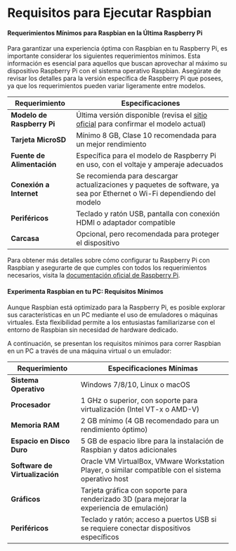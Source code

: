 # Requisitos para Ejecutar Raspbian

#### Requerimientos Mínimos para Raspbian en la Última Raspberry Pi

Para garantizar una experiencia óptima con Raspbian en tu Raspberry Pi, es importante considerar los siguientes requerimientos mínimos. Esta información es esencial para aquellos que buscan aprovechar al máximo su dispositivo Raspberry Pi con el sistema operativo Raspbian. Asegúrate de revisar los detalles para la versión específica de Raspberry Pi que posees, ya que los requerimientos pueden variar ligeramente entre modelos.

| Requerimiento              | Especificaciones                                                                                                                                                |
| -------------------------- | --------------------------------------------------------------------------------------------------------------------------------------------------------------- |
| **Modelo de Raspberry Pi** | Última versión disponible (revisa el [sitio oficial](https://www.raspberrypi.com/documentation/computers/getting-started.html) para confirmar el modelo actual) |
| **Tarjeta MicroSD**        | Mínimo 8 GB, Clase 10 recomendada para un mejor rendimiento                                                                                                     |
| **Fuente de Alimentación** | Específica para el modelo de Raspberry Pi en uso, con el voltaje y amperaje adecuados                                                                           |
| **Conexión a Internet**    | Se recomienda para descargar actualizaciones y paquetes de software, ya sea por Ethernet o Wi-Fi dependiendo del modelo                                         |
| **Periféricos**            | Teclado y ratón USB, pantalla con conexión HDMI o adaptador compatible                                                                                          |
| **Carcasa**                | Opcional, pero recomendada para proteger el dispositivo                                                                                                         |

Para obtener más detalles sobre cómo configurar tu Raspberry Pi con Raspbian y asegurarte de que cumples con todos los requerimientos necesarios, visita la [documentación oficial de Raspberry Pi](https://www.raspberrypi.com/documentation/computers/getting-started.html).



#### Experimenta Raspbian en tu PC: Requisitos Mínimos

Aunque Raspbian está optimizado para la Raspberry Pi, es posible explorar sus características en un PC mediante el uso de emuladores o máquinas virtuales. Esta flexibilidad permite a los entusiastas familiarizarse con el entorno de Raspbian sin necesidad de hardware dedicado.&#x20;

A continuación, se presentan los requisitos mínimos para correr Raspbian en un PC a través de una máquina virtual o un emulador:

| Requerimiento                  | Especificaciones Mínimas                                                                            |
| ------------------------------ | --------------------------------------------------------------------------------------------------- |
| **Sistema Operativo**          | Windows 7/8/10, Linux o macOS                                                                       |
| **Procesador**                 | 1 GHz o superior, con soporte para virtualización (Intel VT-x o AMD-V)                              |
| **Memoria RAM**                | 2 GB mínimo (4 GB recomendado para un rendimiento óptimo)                                           |
| **Espacio en Disco Duro**      | 5 GB de espacio libre para la instalación de Raspbian y datos adicionales                           |
| **Software de Virtualización** | Oracle VM VirtualBox, VMware Workstation Player, o similar compatible con el sistema operativo host |
| **Gráficos**                   | Tarjeta gráfica con soporte para renderizado 3D (para mejorar la experiencia de emulación)          |
| **Periféricos**                | Teclado y ratón; acceso a puertos USB si se requiere conectar dispositivos específicos              |


